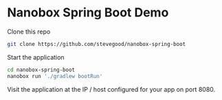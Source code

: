# Nanobox Spring Boot Demo

Clone this repo

```bash
git clone https://github.com/stevegood/nanobox-spring-boot
```
 
Start the application
    
```bash
cd nanobox-spring-boot
nanobox run './gradlew bootRun'
```
    
Visit the application at the IP / host configured for your app on port 8080.
